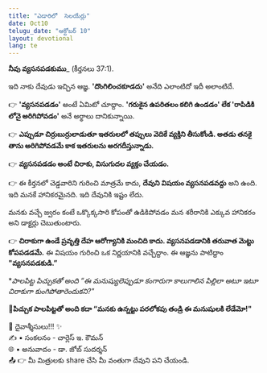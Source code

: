 ```yaml
---
title: "ఎడారిలో  సెలయేర్లు"
date: Oct10
telugu_date: "అక్టోబర్ 10"
layout: devotional
lang: te
---
```


**నీవు వ్యసనపడకుము**_ (కీర్తనలు 37:1). 

ఇది నాకు దేవుడు ఇచ్చిన ఆజ్ఞ. **'దొంగిలించకూడదు'** అనేది ఎలాంటిదో ఇదీ అలాంటిదే.

👉 **'వ్యసనపడడం'** అంటే ఏమిటో చూద్దాం. 
**'గరుకైన ఉపరితలం కలిగి ఉండడం' లేక 'రాపిడికి లోనై అరిగిపోవడం'** అనే అర్థాలు దానికున్నాయి. 

👉 **ఎప్పుడూ చిర్రుబుర్రులాడుతూ ఇతరులలో తప్పులు వెదికే వ్యక్తిని తీసుకోండి. అతడు తనకై తాను అరిగిపోవడమే కాక ఇతరులను అరగదీస్తున్నాడు.**

👉 **వ్యసనపడడం అంటే చిరాకు, విసుగుదల వ్యక్తం చేయడం.**

👉 ఈ కీర్తనలో చెడ్డవారిని గురించి మాత్రమే కాదు, **దేవుని విషయం వ్యసనపడవద్దు** అని ఉంది. ఇది మనకే హానికరమైనది. ఇది దేవునికి ఇష్టం లేదు. 

మనకు వచ్చే జ్వరం కంటే ఒక్కొక్కసారి కోపంతో ఉడికిపోవడం మన శరీరానికి ఎక్కువ హానికరం అని డాక్టర్లు చెబుతుంటారు. 

👉 **చిరాకుగా ఉండే ప్రవృత్తి దేహ ఆరోగ్యానికి మంచిది కాదు. వ్యసనపడడానికి తరువాత మెట్టు కోపపడడమే.** ఈ విషయం గురించి ఒక నిర్ణయానికి వచ్చేద్దాం. ఈ ఆజ్ఞను పాటిద్దాం **"వ్యసనపడకుడి.”**

**పాలపిట్ట పిచ్చుకతో అంది “ఈ మనుష్యులెప్పుడూ కంగారుగా కాలుగాలిన పిల్లిలా అటూ ఇటూ చిరాకుగా కుంగిపోతారెందుకని?"*

**📖పిచ్చుక పాలపిట్టతో అంది కదా “మనకు ఉన్నట్టు పరలోకపు తండ్రి ఈ మనుషులకి లేడేమో!"**

<div class="blessing">🙏 <span class="bless-text">దైవాశ్శీసులు!!!</span> ✨</div>

<div class="credit">✍️ <span class="credit-text">▪ సంకలనం - చార్లెస్ ఇ. కౌమన్</span></div>
<div class="credit">🌐 <span class="credit-text">▪ అనువాదం - డా. జోబ్ సుదర్శన్</span></div>


<div class="share">📤 👉 <span class="share-text">మీ మిత్రులకు share చేసి మీ వంతుగా దేవుని పని చేయండి.</span></div>
